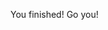 You finished! Go you!

<div id="id">

<script>
var elem = document.getElementById('id');

if (elem.offsetHeight > 0) {
  console.log("Finish.md")
}
</script>
